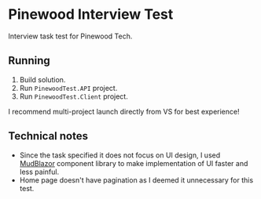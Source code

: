 # Pinewood Interview Test
Interview task test for Pinewood Tech.

## Running
1. Build solution.
2. Run `PinewoodTest.API` project.
3. Run `PinewoodTest.Client` project.

I recommend multi-project launch directly from VS for best experience!

## Technical notes
- Since the task specified it does not focus on UI design, I used [MudBlazor](https://mudblazor.com/) component library to make implementation of UI faster and less painful.
- Home page doesn't have pagination as I deemed it unnecessary for this test.